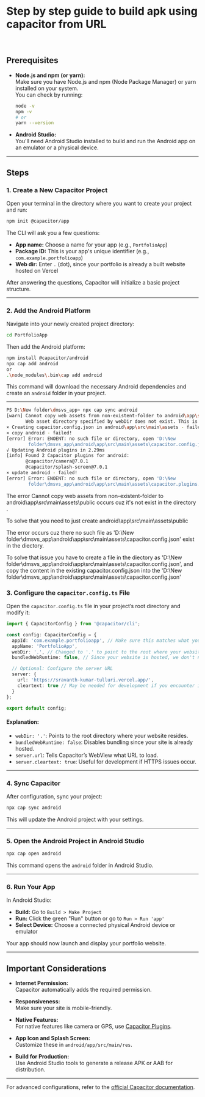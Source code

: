 # Step by step guide to build apk using capacitor from URL
<br>


## **Prerequisites**

- **Node.js and npm (or yarn):**  
  Make sure you have Node.js and npm (Node Package Manager) or yarn installed on your system.  
  You can check by running:

  ```bash
  node -v
  npm -v
  # or
  yarn --version
  ```

- **Android Studio:**  
  You'll need Android Studio installed to build and run the Android app on an emulator or a physical device.

---

## **Steps**

### 1. Create a New Capacitor Project

Open your terminal in the directory where you want to create your project and run:

```bash
npm init @capacitor/app
```

The CLI will ask you a few questions:

- **App name:** Choose a name for your app (e.g., `PortfolioApp`)
- **Package ID:** This is your app's unique identifier (e.g., `com.example.portfolioapp`)
- **Web dir:** Enter `.` (dot), since your portfolio is already a built website hosted on Vercel

After answering the questions, Capacitor will initialize a basic project structure.

---

### 2. Add the Android Platform

Navigate into your newly created project directory:

```bash
cd PortfolioApp
```

Then add the Android platform:

```bash
npm install @capacitor/android
npx cap add android 
or
.\node_modules\.bin\cap add android
```

This command will download the necessary Android dependencies and create an `android` folder in your project.

---

```bash
PS D:\New folder\dmsvs_app> npx cap sync android
[warn] Cannot copy web assets from non-existent-folder to android\app\src\main\assets\public
       Web asset directory specified by webDir does not exist. This is not an error because server.url is set in config.
× Creating capacitor.config.json in android\app\src\main\assets - failed!
× copy android - failed!
[error] Error: ENOENT: no such file or directory, open 'D:\New
        folder\dmsvs_app\android\app\src\main\assets\capacitor.config.json'
√ Updating Android plugins in 2.29ms
[info] Found 2 Capacitor plugins for android:
       @capacitor/camera@7.0.1
       @capacitor/splash-screen@7.0.1
× update android - failed!
[error] Error: ENOENT: no such file or directory, open 'D:\New
        folder\dmsvs_app\android\app\src\main\assets\capacitor.plugins.json'
```
The error Cannot copy web assets from non-existent-folder to android\app\src\main\assets\public occurs cuz it's not exist in the directory .

To solve that you need to just create  android\app\src\main\assets\public

The error occurs cuz there no such file as 'D:\New
        folder\dmsvs_app\android\app\src\main\assets\capacitor.config.json' exist in the diectory. 

To solve that issue you have to create a file in the diectory as 'D:\New
        folder\dmsvs_app\android\app\src\main\assets\capacitor.config.json', and copy the content in the existing capacitor.config.json into the 'D:\New
        folder\dmsvs_app\android\app\src\main\assets\capacitor.config.json'



### 3. Configure the `capacitor.config.ts` File

Open the `capacitor.config.ts` file in your project’s root directory and modify it:

```ts
import { CapacitorConfig } from '@capacitor/cli';

const config: CapacitorConfig = {
  appId: 'com.example.portfolioapp', // Make sure this matches what you entered during initialization
  appName: 'PortfolioApp',
  webDir: '.', // Changed to '.' to point to the root where your website "is"
  bundledWebRuntime: false, // Since your website is hosted, we don't need to bundle a web runtime

  // Optional: Configure the server URL
  server: {
    url: 'https://sravanth-kumar-tulluri.vercel.app/',
    cleartext: true // May be needed for development if you encounter issues with HTTPS
  }
};

export default config;
```

#### Explanation:
- `webDir: '.'`: Points to the root directory where your website resides.
- `bundledWebRuntime: false`: Disables bundling since your site is already hosted.
- `server.url`: Tells Capacitor’s WebView what URL to load.
- `server.cleartext: true`: Useful for development if HTTPS issues occur.

---

### 4. Sync Capacitor

After configuration, sync your project:

```bash
npx cap sync android
```

This will update the Android project with your settings.

---

### 5. Open the Android Project in Android Studio

```bash
npx cap open android
```

This command opens the `android` folder in Android Studio.

---

### 6. Run Your App

In Android Studio:

- **Build:** Go to `Build > Make Project`
- **Run:** Click the green "Run" button or go to `Run > Run 'app'`
- **Select Device:** Choose a connected physical Android device or emulator

Your app should now launch and display your portfolio website.

---

## **Important Considerations**

- **Internet Permission:**  
  Capacitor automatically adds the required permission.

- **Responsiveness:**  
  Make sure your site is mobile-friendly.

- **Native Features:**  
  For native features like camera or GPS, use [Capacitor Plugins](https://capacitorjs.com/docs/plugins).

- **App Icon and Splash Screen:**  
  Customize these in `android/app/src/main/res`.

- **Build for Production:**  
  Use Android Studio tools to generate a release APK or AAB for distribution.

---

For advanced configurations, refer to the [official Capacitor documentation](https://capacitorjs.com/docs).
